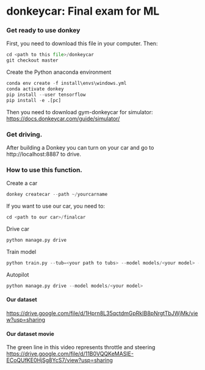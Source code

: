 # donkeycar: Final exam for ML
### Get ready to use donkey
First, you need to download this file in your computer. Then:
```python
cd <path to this file>/donkeycar
git checkout master
```
Create the Python anaconda environment
```python
conda env create -f install\envs\windows.yml
conda activate donkey
pip install --user tensorflow
pip install -e .[pc]
```
Then you need to download gym-donkeycar for simulator: 
https://docs.donkeycar.com/guide/simulator/

### Get driving.
After building a Donkey you can turn on your car and go to http://localhost:8887 to drive.

### How to use this function.
Create a car
```python
donkey createcar --path ~/yourcarname
```
If you want to use our car, you need to:
```python
cd <path to our car>/finalcar
```
Drive car
```python
python manage.py drive
```
Train model
```python
python train.py --tub=<your path to tubs> --model models/<your model> --type=(linear/categorical/inferred/imu/memory/behavior/localizer/rnn/3d)
```
Autopilot
```python
python manage.py drive --model models/<your model>
```
#### Our dataset
https://drive.google.com/file/d/1Hprn8L35qctdmGpRkIB8pNrgtTbJWjMk/view?usp=sharing

#### Our dataset movie
The green line in this video represents throttle and steering\
https://drive.google.com/file/d/11B0VQQKeMASIE-ECoQUfKE0HjSg8YcS7/view?usp=sharing

